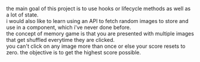 the main goal of this project is to use hooks or lifecycle methods as well as a lot of state. <br>
i would also like to learn using an API to fetch random images to store and use in a component, which i've never done before. <br>
the concept of memory game is that you are presented with multiple images that get shuffled everytime they are clicked. <br>
you can't click on any image more than once or else your score resets to zero. the objective is to get the highest score possible. 
